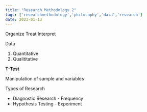 ```yaml
---
title: "Research Methodology 2"
tags: ['researchmethodology','philosophy','data','research']
date: 2023-01-13
---
```

Organize
Treat 
Interpret


Data
1. Quantitative
2. Qualititative 

**T-Test**

Manipulation of sample and variables

Types of Research
- Diagnostic Research - Frequency
- Hypothesis Testing - Experiment
    